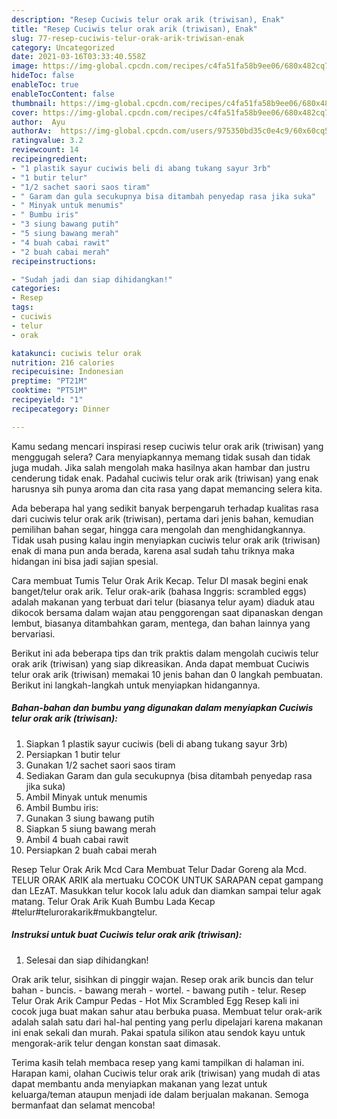 ```yaml
---
description: "Resep Cuciwis telur orak arik (triwisan), Enak"
title: "Resep Cuciwis telur orak arik (triwisan), Enak"
slug: 77-resep-cuciwis-telur-orak-arik-triwisan-enak
category: Uncategorized
date: 2021-03-16T03:33:40.558Z
image: https://img-global.cpcdn.com/recipes/c4fa51fa58b9ee06/680x482cq70/cuciwis-telur-orak-arik-triwisan-foto-resep-utama.jpg
hideToc: false
enableToc: true
enableTocContent: false
thumbnail: https://img-global.cpcdn.com/recipes/c4fa51fa58b9ee06/680x482cq70/cuciwis-telur-orak-arik-triwisan-foto-resep-utama.jpg
cover: https://img-global.cpcdn.com/recipes/c4fa51fa58b9ee06/680x482cq70/cuciwis-telur-orak-arik-triwisan-foto-resep-utama.jpg
author:  Ayu
authorAv:  https://img-global.cpcdn.com/users/975350bd35c0e4c9/60x60cq50/avatar.jpg
ratingvalue: 3.2
reviewcount: 14
recipeingredient:
- "1 plastik sayur cuciwis beli di abang tukang sayur 3rb"
- "1 butir telur"
- "1/2 sachet saori saos tiram"
- " Garam dan gula secukupnya bisa ditambah penyedap rasa jika suka"
- " Minyak untuk menumis"
- " Bumbu iris"
- "3 siung bawang putih"
- "5 siung bawang merah"
- "4 buah cabai rawit"
- "2 buah cabai merah"
recipeinstructions:

- "Sudah jadi dan siap dihidangkan!"
categories:
- Resep
tags:
- cuciwis
- telur
- orak

katakunci: cuciwis telur orak 
nutrition: 216 calories
recipecuisine: Indonesian
preptime: "PT21M"
cooktime: "PT51M"
recipeyield: "1"
recipecategory: Dinner

---
```



Kamu sedang mencari inspirasi resep cuciwis telur orak arik (triwisan) yang menggugah selera? Cara menyiapkannya memang tidak susah dan tidak juga mudah. Jika salah mengolah maka hasilnya akan hambar dan justru cenderung tidak enak. Padahal cuciwis telur orak arik (triwisan) yang enak harusnya sih punya aroma dan cita rasa yang dapat memancing selera kita.


Ada beberapa hal yang sedikit banyak berpengaruh terhadap kualitas rasa dari cuciwis telur orak arik (triwisan), pertama dari jenis bahan, kemudian pemilihan bahan segar, hingga cara mengolah dan menghidangkannya. Tidak usah pusing kalau ingin menyiapkan cuciwis telur orak arik (triwisan) enak di mana pun anda berada, karena asal sudah tahu triknya maka hidangan ini bisa jadi sajian spesial.

Cara membuat Tumis Telur Orak Arik Kecap. Telur DI masak begini enak banget/telur orak arik. Telur orak-arik (bahasa Inggris: scrambled eggs) adalah makanan yang terbuat dari telur (biasanya telur ayam) diaduk atau dikocok bersama dalam wajan atau penggorengan saat dipanaskan dengan lembut, biasanya ditambahkan garam, mentega, dan bahan lainnya yang bervariasi.


Berikut ini ada beberapa tips dan trik praktis dalam mengolah cuciwis telur orak arik (triwisan) yang siap dikreasikan. Anda dapat membuat Cuciwis telur orak arik (triwisan) memakai 10 jenis bahan dan 0 langkah pembuatan. Berikut ini langkah-langkah untuk menyiapkan hidangannya.

<!--inarticleads1-->

##### Bahan-bahan dan bumbu yang digunakan dalam menyiapkan Cuciwis telur orak arik (triwisan):

1. Siapkan 1 plastik sayur cuciwis (beli di abang tukang sayur 3rb)
1. Persiapkan 1 butir telur
1. Gunakan 1/2 sachet saori saos tiram
1. Sediakan  Garam dan gula secukupnya (bisa ditambah penyedap rasa jika suka)
1. Ambil  Minyak untuk menumis
1. Ambil  Bumbu iris:
1. Gunakan 3 siung bawang putih
1. Siapkan 5 siung bawang merah
1. Ambil 4 buah cabai rawit
1. Persiapkan 2 buah cabai merah


Resep Telur Orak Arik Mcd Cara Membuat Telur Dadar Goreng ala Mcd. TELUR ORAK ARIK ala mertuaku COCOK UNTUK SARAPAN cepat gampang dan LEzAT. Masukkan telur kocok lalu aduk dan diamkan sampai telur agak matang. Telur Orak Arik Kuah Bumbu Lada Kecap #telur#telurorakarik#mukbangtelur. 

<!--inarticleads2-->

##### Instruksi untuk buat Cuciwis telur orak arik (triwisan):


1. Selesai dan siap dihidangkan!

Orak arik telur, sisihkan di pinggir wajan. Resep orak arik buncis dan telur bahan - buncis. - bawang merah - wortel. - bawang putih - telur. Resep Telur Orak Arik Campur Pedas - Hot Mix Scrambled Egg Resep kali ini cocok juga buat makan sahur atau berbuka puasa. Membuat telur orak-arik adalah salah satu dari hal-hal penting yang perlu dipelajari karena makanan ini enak sekali dan murah. Pakai spatula silikon atau sendok kayu untuk mengorak-arik telur dengan konstan saat dimasak. 

Terima kasih telah membaca resep yang kami tampilkan di halaman ini. Harapan kami, olahan Cuciwis telur orak arik (triwisan) yang mudah di atas dapat membantu anda menyiapkan makanan yang lezat untuk keluarga/teman ataupun menjadi ide dalam berjualan makanan. Semoga bermanfaat dan selamat mencoba!

